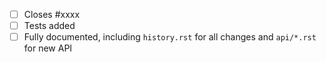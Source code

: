 <!-- Feel free to remove check-list items aren't relevant to your change -->

 - [ ] Closes #xxxx
 - [ ] Tests added
 - [ ] Fully documented, including `history.rst` for all changes and `api/*.rst` for new API
